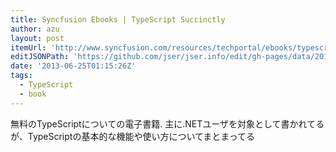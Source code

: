 ```yaml
---
title: Syncfusion Ebooks | TypeScript Succinctly
author: azu
layout: post
itemUrl: 'http://www.syncfusion.com/resources/techportal/ebooks/typescript'
editJSONPath: 'https://github.com/jser/jser.info/edit/gh-pages/data/2013/06/index.json'
date: '2013-06-25T01:15:26Z'
tags:
  - TypeScript
  - book
---
```

無料のTypeScriptについての電子書籍.
主に.NETユーザを対象として書かれてるが、TypeScriptの基本的な機能や使い方についてまとまってる
